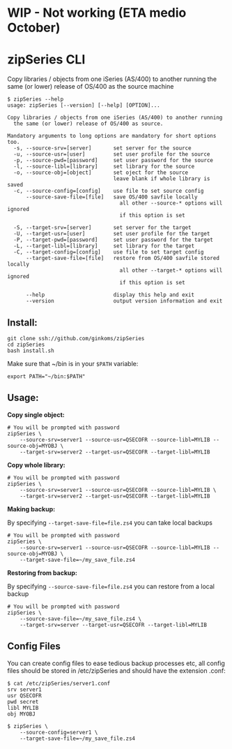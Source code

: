 # WIP - Not working (ETA medio October)


# zipSeries CLI

Copy libraries / objects from one iSeries (AS/400) to another running the same (or lower) release of OS/400 as the source machine

	$ zipSeries --help
	usage: zipSeries [--version] [--help] [OPTION]...

	Copy libraries / objects from one iSeries (AS/400) to another running
	  the same (or lower) release of OS/400 as source.

	Mandatory arguments to long options are mandatory for short options too.
	  -s, --source-srv=[server]       set server for the source
	  -u, --source-usr=[user]         set user profile for the source
	  -p, --source-pwd=[password]     set user password for the source
	  -l, --source-libl=[library]     set library for the source
	  -o, --source-obj=[object]       set oject for the source
									  leave blank if whole library is saved
	  -c, --source-config=[config]    use file to set source config
		  --source-save-file=[file]   save OS/400 savfile locally
										all other --source-* options will ignored 
										if this option is set

	  -S, --target-srv=[server]       set server for the target
	  -U, --target-usr=[user]         set user profile for the target
	  -P, --target-pwd=[password]     set user password for the target
	  -L, --target-libl=[library]     set library for the target
	  -C, --target-config=[config]    use file to set target config
		  --target-save-file=[file]   restore from OS/400 savfile stored locally
										all other --target-* options will ignored 
										if this option is set

		  --help                      display this help and exit
		  --version                   output version information and exit

## Install:

	git clone ssh://github.com/ginkoms/zipSeries
	cd zipSeries
	bash install.sh

Make sure that ~/bin is in your `$PATH` variable:

	export PATH="~/bin:$PATH"

## Usage:

**Copy single object:**

	# You will be prompted with password
	zipSeries \
		--source-srv=server1 --source-usr=QSECOFR --source-libl=MYLIB --source-obj=MYOBJ \
		--target-srv=server2 --target-usr=QSECOFR --target-libl=MYLIB

**Copy whole library:**

	# You will be prompted with password
	zipSeries \
		--source-srv=server1 --source-usr=QSECOFR --source-libl=MYLIB \
		--target-srv=server2 --target-usr=QSECOFR --target-libl=MYLIB

**Making backup:**

By specifying `--target-save-file=file.zs4` you can take local backups

	# You will be prompted with password
	zipSeries \
		--source-srv=server1 --source-usr=QSECOFR --source-libl=MYLIB --source-obj=MYOBJ \
		--target-save-file=~/my_save_file.zs4

**Restoring from backup:**

By specifying `--source-save-file=file.zs4` you can restore from a local backup

	# You will be prompted with password
	zipSeries \
		--source-save-file=~/my_save_file.zs4 \
		--target-srv=server --target-usr=QSECOFR --target-libl=MYLIB


## Config Files

You can create config files to ease tedious backup processes etc, all config files should be stored in /etc/zipSeries and should have the extension .conf:


	$ cat /etc/zipSeries/server1.conf
	srv server1
	usr QSECOFR
	pwd secret
	libl MYLIB
	obj MYOBJ

	$ zipSeries \
		--source-config=server1 \
		--target-save-file=~/my_save_file.zs4

